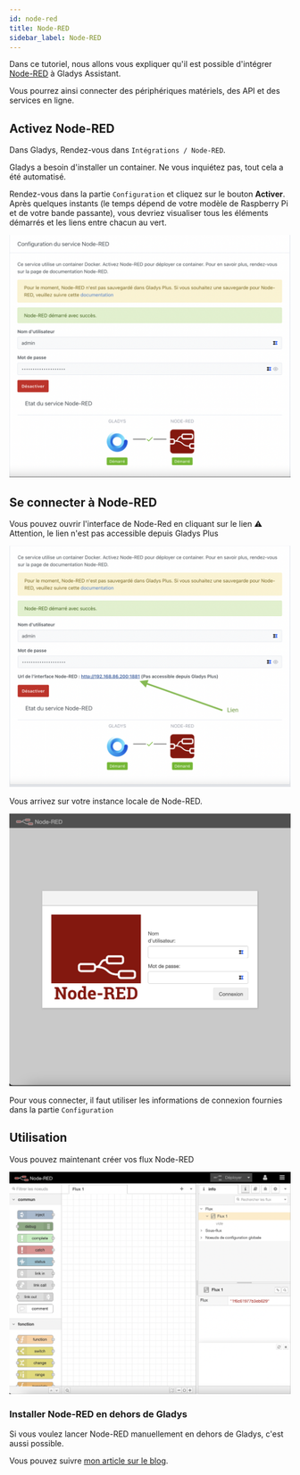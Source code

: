 ```yaml
---
id: node-red
title: Node-RED
sidebar_label: Node-RED
---
```


Dans ce tutoriel, nous allons vous expliquer qu'il est possible d'intégrer [Node-RED](https://nodered.org/) à Gladys Assistant.

Vous pourrez ainsi connecter des périphériques matériels, des API et des services en ligne.

## Activez Node-RED

Dans Gladys, Rendez-vous dans `Intégrations / Node-RED`.

Gladys a besoin d'installer un container. Ne vous inquiétez pas, tout cela a été automatisé.

Rendez-vous dans la partie `Configuration` et cliquez sur le bouton **Activer**. Après quelques instants (le temps dépend de votre modèle de Raspberry Pi et de votre bande passante), vous devriez visualiser tous les éléments démarrés et les liens entre chacun au vert.

![Etat des services Node-RED](../../../../../static/img/docs/fr/configuration/node-red/node-red_etat_services_fr.png)

## Se connecter à Node-RED

Vous pouvez ouvrir l'interface de Node-Red en cliquant sur le lien
:warning: Attention, le lien n'est pas accessible depuis Gladys Plus

![Lien Node-RED](../../../../../static/img/docs/fr/configuration/node-red/node-red_link_fr.png)

Vous arrivez sur votre instance locale de Node-RED.

![Login Node-RED](../../../../../static/img/docs/fr/configuration/node-red/node-red_login_fr.png)

Pour vous connecter, il faut utiliser les informations de connexion fournies dans la partie `Configuration`

## Utilisation

Vous pouvez maintenant créer vos flux Node-RED

![Node-RED](../../../../../static/img/docs/fr/configuration/node-red/node-red_fr.png)

### Installer Node-RED en dehors de Gladys

Si vous voulez lancer Node-RED manuellement en dehors de Gladys, c'est aussi possible.

Vous pouvez suivre [mon article sur le blog](/fr/blog/integrate-node-red-with-gladys-assistant-in-mqtt/).
